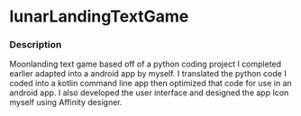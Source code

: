 # lunarLandingTextGame
### Description
Moonlanding text game based off of a python coding project I completed earlier adapted into a android app by myself. I translated the python code I coded into a kotlin command line app then optimized that code for use in an android app. I also developed the user interface and designed the app Icon myself using Affinity designer.

